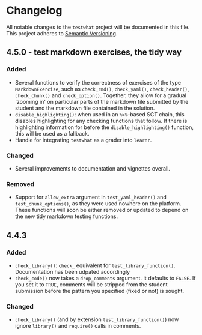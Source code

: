 # Changelog

All notable changes to the `testwhat` project will be documented in this file. This project adheres to [Semantic Versioning](http://semver.org/spec/v2.0.0.html).

## 4.5.0 - test markdown exercises, the tidy way

### Added

- Several functions to verify the correctness of exercises of the type `MarkdownExercise`, such as `check_rmd()`, `check_yaml()`, `check_header()`, `check_chunk()` and `check_option()`. Together, they allow for a gradual 'zooming in' on particular parts of the markdown file submitted by the student and the markdown file contained in the solution.
- `disable_highlighting()`: when used in an `%>%`-based SCT chain, this disables highlighting for any checking functions that follow. If there is highlighting information for before the `disable_highlighting()` function, this will be used as a fallback.
- Handle for integrating `testwhat` as a grader into `learnr`.

### Changed

- Several improvements to documentation and vignettes overall.

### Removed

- Support for `allow_extra` argument in `test_yaml_header()` and `test_chunk_options()`, as they were used nowhere on the platform. These functions will soon be either removed or updated to depend on the new tidy markdown testing functions.

## 4.4.3

### Added

- `check_library()`: `check_` equivalent for `test_library_function()`. Documentation has been udpated accordingly
- `check_code()` now takes a `drop_comments` argument. It defaults to `FALSE`. If you set it to `TRUE`, comments will be stripped from the student submission before the pattern you specified (fixed or not) is sought.

### Changed

- `check_library()` (and by extension `test_library_function()`) now ignore `library()` and `require()` calls in comments.
